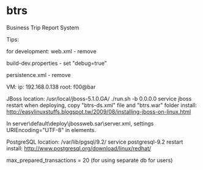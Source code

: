 btrs
====

Business Trip Report System


Tips:

for development:
web.xml - remove <!-- Production -->

build-dev.properties - set "debug=true"

persistence.xml - 
	<property name="hibernate.hbm2ddl.auto" value="update"/>
	<property name="hibernate.show_sql" value="true"/>
	<property name="hibernate.format_sql" value="true"/>
	remove <property name="hibernate.jdbc.batch_size" value="20"/>
	
	
VM:
ip: 192.168.0.138
root: f00@bar


JBoss
location: /usr/local/jboss-5.1.0.GA/
./run.sh -b 0.0.0.0
service jboss restart
when deploying, copy "btrs-ds.xml" file and "btrs.war" folder
install: http://easylinuxstuffs.blogspot.tw/2009/08/installing-jboss-on-linux.html

In <JBOSS-ROOT>server\default\deploy\jbossweb.sar\server.xml, settings URIEncoding="UTF-8" in <Connector> elements. 


PostgreSQL
location: /var/lib/pgsql/9.2/
service postgresql-9.2 restart
install: http://www.postgresql.org/download/linux/redhat/

max_prepared_transactions = 20 (for using separate db for users)